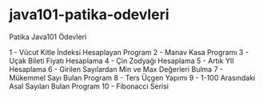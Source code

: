 # java101-patika-odevleri

Patika Java101 Ödevleri

1 - Vücut Kitle İndeksi Hesaplayan Program 
2 - Manav Kasa Programı 
3 - Uçak Bileti Fiyatı Hesaplama 
4 - Çin Zodyağı Hesaplama 
5 - Artık YIl Hesaplama 
6 - Girilen Sayılardan Min ve Max Değerleri Bulma 
7 - Mükemmel Sayı Bulan Program 
8 - Ters Üçgen Yapımı 
9 - 1-100 Arasındaki Asal Sayıları Bulan Program 
10 - Fibonacci Serisi 
